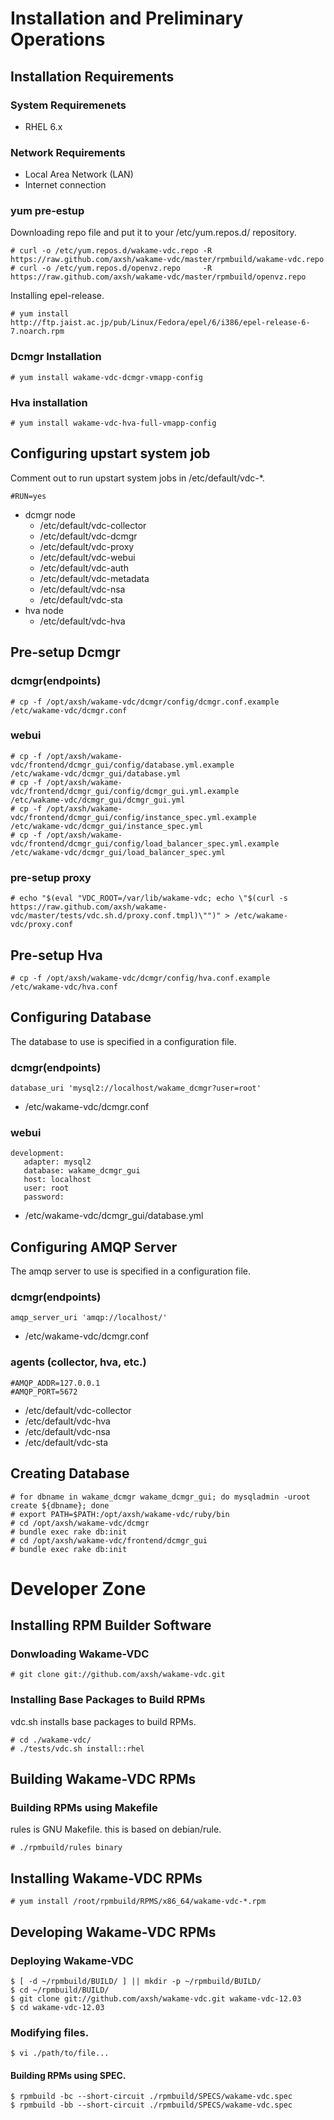 Installation and Preliminary Operations
=======================================

Installation Requirements
-------------------------

### System Requiremenets

+ RHEL 6.x

### Network Requirements

+ Local Area Network (LAN)
+ Internet connection

### yum pre-estup

Downloading repo file and put it to your /etc/yum.repos.d/ repository.

    # curl -o /etc/yum.repos.d/wakame-vdc.repo -R https://raw.github.com/axsh/wakame-vdc/master/rpmbuild/wakame-vdc.repo
    # curl -o /etc/yum.repos.d/openvz.repo     -R https://raw.github.com/axsh/wakame-vdc/master/rpmbuild/openvz.repo

Installing epel-release.

    # yum install http://ftp.jaist.ac.jp/pub/Linux/Fedora/epel/6/i386/epel-release-6-7.noarch.rpm

### Dcmgr Installation

    # yum install wakame-vdc-dcmgr-vmapp-config

### Hva installation

    # yum install wakame-vdc-hva-full-vmapp-config


Configuring upstart system job
-------------------------------

Comment out to run upstart system jobs in /etc/default/vdc-*.

    #RUN=yes

+ dcmgr node
  + /etc/default/vdc-collector
  + /etc/default/vdc-dcmgr
  + /etc/default/vdc-proxy
  + /etc/default/vdc-webui
  + /etc/default/vdc-auth
  + /etc/default/vdc-metadata
  + /etc/default/vdc-nsa
  + /etc/default/vdc-sta
+ hva node
  + /etc/default/vdc-hva


Pre-setup Dcmgr
----------------

### dcmgr(endpoints)

    # cp -f /opt/axsh/wakame-vdc/dcmgr/config/dcmgr.conf.example /etc/wakame-vdc/dcmgr.conf

### webui

    # cp -f /opt/axsh/wakame-vdc/frontend/dcmgr_gui/config/database.yml.example           /etc/wakame-vdc/dcmgr_gui/database.yml
    # cp -f /opt/axsh/wakame-vdc/frontend/dcmgr_gui/config/dcmgr_gui.yml.example          /etc/wakame-vdc/dcmgr_gui/dcmgr_gui.yml
    # cp -f /opt/axsh/wakame-vdc/frontend/dcmgr_gui/config/instance_spec.yml.example      /etc/wakame-vdc/dcmgr_gui/instance_spec.yml
    # cp -f /opt/axsh/wakame-vdc/frontend/dcmgr_gui/config/load_balancer_spec.yml.example /etc/wakame-vdc/dcmgr_gui/load_balancer_spec.yml


### pre-setup proxy

    # echo "$(eval "VDC_ROOT=/var/lib/wakame-vdc; echo \"$(curl -s https://raw.github.com/axsh/wakame-vdc/master/tests/vdc.sh.d/proxy.conf.tmpl)\"")" > /etc/wakame-vdc/proxy.conf


Pre-setup Hva
--------------

    # cp -f /opt/axsh/wakame-vdc/dcmgr/config/hva.conf.example /etc/wakame-vdc/hva.conf


Configuring Database
--------------------

The database to use is specified in a configuration file.

### dcmgr(endpoints)

    database_uri 'mysql2://localhost/wakame_dcmgr?user=root'

+ /etc/wakame-vdc/dcmgr.conf

### webui

    development:
       adapter: mysql2
       database: wakame_dcmgr_gui
       host: localhost
       user: root
       password:

+ /etc/wakame-vdc/dcmgr_gui/database.yml


Configuring AMQP Server
-----------------------

The amqp server to use is specified in a configuration file.

### dcmgr(endpoints)

    amqp_server_uri 'amqp://localhost/'

+ /etc/wakame-vdc/dcmgr.conf

### agents (collector, hva, etc.)

    #AMQP_ADDR=127.0.0.1
    #AMQP_PORT=5672

+ /etc/default/vdc-collector
+ /etc/default/vdc-hva
+ /etc/default/vdc-nsa
+ /etc/default/vdc-sta


Creating Database
-----------------

    # for dbname in wakame_dcmgr wakame_dcmgr_gui; do mysqladmin -uroot create ${dbname}; done
    # export PATH=$PATH:/opt/axsh/wakame-vdc/ruby/bin
    # cd /opt/axsh/wakame-vdc/dcmgr
    # bundle exec rake db:init
    # cd /opt/axsh/wakame-vdc/frontend/dcmgr_gui
    # bundle exec rake db:init


Developer Zone
==============

Installing RPM Builder Software
-------------------------------

### Donwloading Wakame-VDC

    # git clone git://github.com/axsh/wakame-vdc.git

### Installing Base Packages to Build RPMs

vdc.sh installs base packages to build RPMs.

    # cd ./wakame-vdc/
    # ./tests/vdc.sh install::rhel

Building Wakame-VDC RPMs
------------------------

### Building RPMs using Makefile

rules is GNU Makefile. this is based on debian/rule.

    # ./rpmbuild/rules binary

Installing Wakame-VDC RPMs
--------------------------

    # yum install /root/rpmbuild/RPMS/x86_64/wakame-vdc-*.rpm

Developing Wakame-VDC RPMs
--------------------------

### Deploying Wakame-VDC

    $ [ -d ~/rpmbuild/BUILD/ ] || mkdir -p ~/rpmbuild/BUILD/
    $ cd ~/rpmbuild/BUILD/
    $ git clone git://github.com/axsh/wakame-vdc.git wakame-vdc-12.03
    $ cd wakame-vdc-12.03

### Modifying files.

    $ vi ./path/to/file...

#### Building RPMs using SPEC.

    $ rpmbuild -bc --short-circuit ./rpmbuild/SPECS/wakame-vdc.spec
    $ rpmbuild -bb --short-circuit ./rpmbuild/SPECS/wakame-vdc.spec
